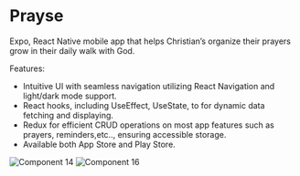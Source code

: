﻿# Prayse

Expo, React Native mobile app that helps Christian’s organize their prayers grow in their daily walk with God.

Features:
-	Intuitive UI with seamless navigation utilizing React Navigation and light/dark mode support.
-	React hooks, including UseEffect, UseState, to for dynamic data fetching and displaying.
-	Redux for efficient CRUD operations on most app features such as prayers, reminders,etc.., ensuring accessible storage.
-	Available both App Store and Play Store.

![Component 14](https://user-images.githubusercontent.com/89553922/202275219-968e651f-3316-4568-921b-23e2adb04719.png)
![Component 16](https://user-images.githubusercontent.com/89553922/202275232-c7b58ce1-4d3b-407e-b1fb-681aa63c103e.png)
